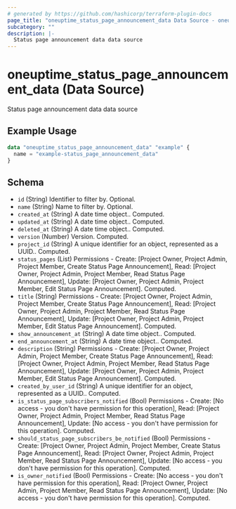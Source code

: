 ```yaml
---
# generated by https://github.com/hashicorp/terraform-plugin-docs
page_title: "oneuptime_status_page_announcement_data Data Source - oneuptime"
subcategory: ""
description: |-
  Status page announcement data data source
---
```


# oneuptime_status_page_announcement_data (Data Source)

Status page announcement data data source

## Example Usage

```terraform
data "oneuptime_status_page_announcement_data" "example" {
  name = "example-status_page_announcement_data"
}
```

## Schema

- `id` (String) Identifier to filter by. Optional.
- `name` (String) Name to filter by. Optional.
- `created_at` (String) A date time object.. Computed.
- `updated_at` (String) A date time object.. Computed.
- `deleted_at` (String) A date time object.. Computed.
- `version` (Number) Version. Computed.
- `project_id` (String) A unique identifier for an object, represented as a UUID.. Computed.
- `status_pages` (List) Permissions - Create: [Project Owner, Project Admin, Project Member, Create Status Page Announcement], Read: [Project Owner, Project Admin, Project Member, Read Status Page Announcement], Update: [Project Owner, Project Admin, Project Member, Edit Status Page Announcement]. Computed.
- `title` (String) Permissions - Create: [Project Owner, Project Admin, Project Member, Create Status Page Announcement], Read: [Project Owner, Project Admin, Project Member, Read Status Page Announcement], Update: [Project Owner, Project Admin, Project Member, Edit Status Page Announcement]. Computed.
- `show_announcement_at` (String) A date time object.. Computed.
- `end_announcement_at` (String) A date time object.. Computed.
- `description` (String) Permissions - Create: [Project Owner, Project Admin, Project Member, Create Status Page Announcement], Read: [Project Owner, Project Admin, Project Member, Read Status Page Announcement], Update: [Project Owner, Project Admin, Project Member, Edit Status Page Announcement]. Computed.
- `created_by_user_id` (String) A unique identifier for an object, represented as a UUID.. Computed.
- `is_status_page_subscribers_notified` (Bool) Permissions - Create: [No access - you don't have permission for this operation], Read: [Project Owner, Project Admin, Project Member, Read Status Page Announcement], Update: [No access - you don't have permission for this operation]. Computed.
- `should_status_page_subscribers_be_notified` (Bool) Permissions - Create: [Project Owner, Project Admin, Project Member, Create Status Page Announcement], Read: [Project Owner, Project Admin, Project Member, Read Status Page Announcement], Update: [No access - you don't have permission for this operation]. Computed.
- `is_owner_notified` (Bool) Permissions - Create: [No access - you don't have permission for this operation], Read: [Project Owner, Project Admin, Project Member, Read Status Page Announcement], Update: [No access - you don't have permission for this operation]. Computed.
